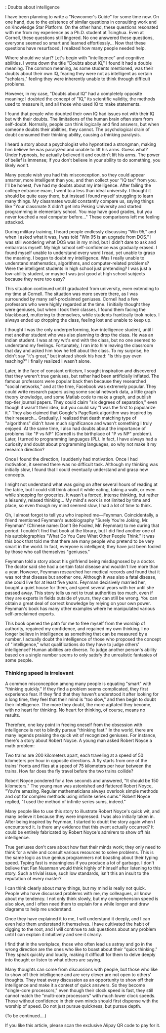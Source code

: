 : Doubts about intelligence

I have been planning to write a "Newcomer's Guide" for some time now. On one hand, due to the existence of similar questions in consulting work and on Knowledge Star Platform. On the other hand, these questions resonated with me from my experience as a Ph.D. student at Tsinghua. Even at Cornell, these questions still lingered. No one answered these questions, everyone seemed so smart and learned effortlessly... Now that these questions have resurfaced, I realized how many people needed help.

Where should we start? Let's begin with "intelligence" and cognitive abilities. I wrote down the title "Doubts about IQ," I found it had a double meaning. The common meaning, as some students mentioned, was their doubts about their own IQ, fearing they were not as intelligent as certain "scholars," feeling they were inherently unable to think through difficult problems.

However, in my case, "Doubts about IQ" had a completely opposite meaning: I doubted the concept of "IQ," its scientific validity, the methods used to measure it, and all those who used IQ to make statements.

I found that people who doubted their own IQ had issues not with their IQ but with their doubts. The limitations of the human brain often stem from self-doubt. Normally, people can think logically and find answers, but when someone doubts their abilities, they cannot. The psychological drain of doubt consumed their thinking ability, causing a thinking paralysis.

I heard a story about a psychologist who hypnotized a strongman, making him believe he was paralyzed and unable to lift his arms. Guess what? Under hypnosis, he actually believed it and couldn't lift his arms. The power of belief is immense; if you don't believe in your ability to do something, you likely won't.

Many people wish you had this misconception, so they could appear smarter, more intelligent than you, and then collect your "IQ tax" from you. I'll be honest, I've had my doubts about my intelligence. After failing the college entrance exam, I went to a less than ideal university. I thought it should be quite easy there, but instead I found myself struggling to learn many things. My classmates would constantly compare us, saying things like "Your classmate X didn't get into Peking University and started programming in elementary school. You may have good grades, but you never touched a real computer before..." These comparisons left me feeling attacked.

During military training, I heard people endlessly discussing "Win 95," and when I asked what it was, I was told "Win 95 is an upgrade from DOS." I was still wondering what DOS was in my mind, but I didn't dare to ask and embarrass myself. My high school self-confidence was gradually erased. I found myself unable to understand every word I read, yet unable to grasp the meaning. I began to doubt my intelligence. Was I really unable to understand mathematics, algorithms, and computer-related problems? Were the intelligent students in high school just pretending? I was just a low-ability student, or maybe I was just good at high school subjects because they were too easy?

This situation continued until I graduated from university, even extending to my time at Cornell. The situation was more severe there, as I was surrounded by many self-proclaimed geniuses. Cornell had a few professors who were highly regarded at the time. I initially thought they were geniuses, but when I took their classes, I found them facing the blackboard, muttering to themselves, while students frantically took notes. I always ended up dropping the class, feeling lost and unable to keep up.

I thought I was the only underperforming, low-intelligence student, until I met another student who was also planning to drop the class. He was an Indian student. I was at my wit's end with the class, but no one seemed to understand my feelings. Fortunately, I ran into him leaving the classroom that day and asked him how he felt about the class. To my surprise, he didn't say "it's great," but instead shook his head: "Is this guy even teaching?" I finally realized I wasn't alone.

Later, in the face of constant criticism, I sought inspiration and discovered that they weren't true geniuses, but rather had been artificially inflated. The famous professors were popular back then because they researched "social networks," and at the time, Facebook was extremely popular. They could write research papers using some social network data, a little graph theory knowledge, and some Matlab code to make a graph, and publish top-tier journal papers. They could claim "six degrees of separation," even though it wasn't their idea, but you could say "I was the first to popularize it." They also claimed that Google's PageRank algorithm was inspired by their research... Gradually, I realized that death matching type of "algorithms" didn't have much significance and wasn't something I truly enjoyed. At the same time, I also had doubts about the importance of problems like "P vs NP" (Cornell is the birthplace of "P vs NP" problem). Later, I turned to programming languages (PL). In fact, I have always had a curiosity and doubt about programming languages, so why not make it my research direction?

Once I found the direction, I suddenly had motivation. Once I had motivation, it seemed there was no difficult task. Although my thinking was initially slow, I found that I could eventually understand and grasp new concepts.

I might not understand what was going on after several hours of reading at the table, but I could still think about it while eating, taking a walk, or even while shopping for groceries. It wasn't a forced, intense thinking, but rather a leisurely, relaxed thinking... My mind's work is not limited by time and place, so even though my mind seemed slow, I had a lot of time to think.

Oh, I almost forgot to tell you who inspired me—Feynman. Coincidentally, a friend mentioned Feynman's autobiography "Surely You're Joking, Mr. Feynman" (Chinese name: Don't Be Fooled, Mr. Feynman) to me during that period. I couldn't find that book at the library, but I did find another one of his autobiographies "What Do You Care What Other People Think." It was this book that told me that there are many people who pretend to be very smart in the world. In fact, everyone is intelligent; they have just been fooled by those who call themselves "geniuses."

Feynman told a story about his girlfriend being misdiagnosed by a doctor. The doctor said she had a certain fatal disease and wouldn't live more than a year. However, Feynman researched her medical records and found that it was not that disease but another one. Although it was also a fatal disease, she could live for at least five years. Feynman decisively married her, bought a quiet house for them, and spent several years with her until she passed away. This story tells us not to trust authorities too much, even if they are experts in fields outside of yours, they can still be wrong. You can obtain a great deal of correct knowledge by relying on your own power. Feynman's book has many other examples where he manipulated various self-proclaimed experts.

This book opened the path for me to free myself from the worship of authority, regained my confidence, and regained my own thinking. I no longer believe in intelligence as something that can be measured by a number. I actually doubt the intelligence of those who proposed the concept of "intelligence," what qualifications do they have to judge others' intelligence? Human abilities are diverse. To judge another person's ability based on a single number seems to only satisfy the unrealistic fantasies of some people.

### Thinking speed is irrelevant

A common misconception among many people is equating "smart" with "thinking quickly." If they find a problem seems complicated, they first experience fear. If they find that they haven't understood it after looking for a long time, they feel that their mind is "too slow," and then begin to doubt their intelligence. The more they doubt, the more agitated they become, with no heart for thinking. No heart for thinking, of course, means no results.

Therefore, one key point in freeing oneself from the obsession with intelligence is not to blindly pursue "thinking fast." In the world, there are many legends praising the quick wit of recognized geniuses. For instance, there's a story about Robert Noyce. A young man asked Robert Noyce a math problem:

Two trains are 200 kilometers apart, each traveling at a speed of 50 kilometers per hour in opposite directions. A fly starts from one of the trains' fronts and flies at a speed of 75 kilometers per hour between the trains. How far does the fly travel before the two trains collide?

Robert Noyce pondered for a few seconds and answered, "It should be 150 kilometers." The young man was astonished and flattered Robert Noyce, "You're amazing. Regular mathematicians always overlook simple methods and opt for complex methods using infinite series sums." Robert Noyce replied, "I used the method of infinite series sums, indeed."

Many people like to use this story to illustrate Robert Noyce's quick wit, and many believe it because they were impressed. I was also initially taken in. After being inspired by Feynman, I started to doubt the story again when I encountered it. Is there any evidence that this event actually occurred? It could be entirely fabricated by Robert Noyce's admirers to show off his intelligence.

True geniuses don't care about how fast their minds work; they only need to think for a while and consult various resources to solve problems. This is the same logic as true genius programmers not boasting about their typing speed. Typing fast is meaningless if you produce a lot of garbage. I don't believe that Fan Nuanman would think highly of himself after listening to this story. Such a trivial issue, such low standards, isn't this an insult to the reputation of every master?

I can think clearly about many things, but my mind is really not quick. People who have discussed problems with me, my colleagues, all know about my tendency. I not only think slowly, but my comprehension speed is also slow, and I often need them to explain for a while longer and draw diagrams to help me understand.

Once they have explained it to me, I will understand it deeply, and I can even help them understand it themselves. I have cultivated the habit of digging to the root, and I will continue to ask questions about any problem until I can explain it intuitively and see it clearly.

I find that in the workplace, those who often lead us astray and go in the wrong direction are the ones who like to boast about their "quick thinking." They speak quickly and loudly, making it difficult for them to delve deeply into thought or listen to what others are saying.

Many thoughts can come from discussions with people, but those who like to show off their intelligence and are very clever are not open to others' thoughts. They treat every discussion as an opportunity to show off their intelligence and make it a contest of quick answers. So they become "single-core processors," even though their clock speed is fast, they still cannot match the "multi-core processors" with much lower clock speeds. Those without confidence in their own minds should first dispense with the worship of speed. Do not just pursue quickness, but pursue depth.

(To be continued....)

If you like this article, please scan the exclusive Alipay QR code to pay for it.